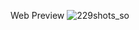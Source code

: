 Web Preview
![229shots_so](https://github.com/user-attachments/assets/5f9fe3f8-99f8-4f37-8ec1-54e8144aed02)
